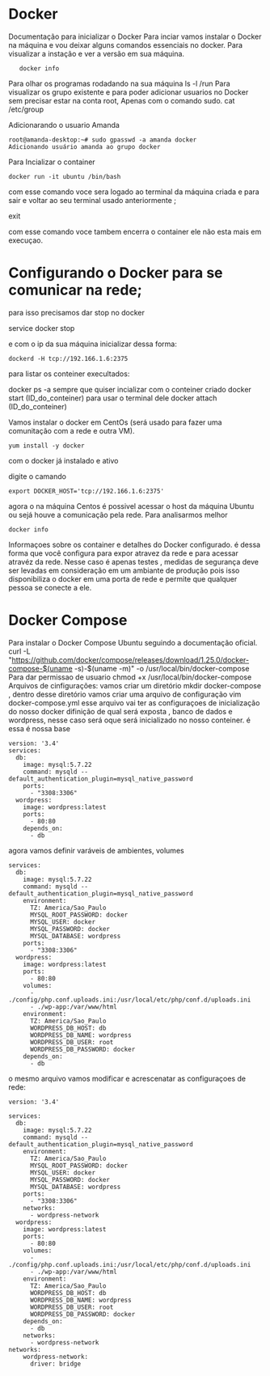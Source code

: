 # Docker

Documentação para inicializar o Docker
Para inciar vamos instalar o Docker na máquina e vou deixar alguns comandos essenciais no docker.
Para visualizar a instação e ver a versão em sua máquina.

```docker -v
   docker info
```
Para olhar os programas rodadando na sua máquina
 ls -l /run
 Para visualizar os grupo existente e para poder adicionar usuarios no Docker sem precisar estar na conta root, Apenas com o comando sudo.
cat /etc/group

Adicionarando o usuario Amanda 
```
root@amanda-desktop:~# sudo gpasswd -a amanda docker
Adicionando usuário amanda ao grupo docker
```
Para Incializar o container 
```
docker run -it ubuntu /bin/bash
```
com esse comando voce sera logado ao terminal da máquina criada e para sair 
e voltar ao seu terminal usado anteriormente ;

 exit

com esse comando voce tambem encerra o container ele não esta mais em execuçao.


<h1>Configurando o Docker para se comunicar na rede; </h1>
para isso precisamos dar stop no docker 

service docker stop

e com o ip da sua máquina inicializar dessa forma:
```
dockerd -H tcp://192.166.1.6:2375
```
para listar os conteiner execultados:

docker ps -a
sempre que quiser incializar com o conteiner criado
docker start (ID_do_conteiner)
para usar o terminal dele
docker attach (ID_do_conteiner)



Vamos instalar o docker em CentOs (será usado para fazer uma comunitação com a rede e outra VM).
```
yum install -y docker

```
com o docker já instalado e ativo 

digite o camando 
```
export DOCKER_HOST='tcp://192.166.1.6:2375'
```
agora o na máquina Centos é possivel acessar o host da máquina Ubuntu
ou sejá houve a comunicação pela rede.
Para analisarmos melhor 
```
docker info
```
Informaçoes sobre os container e detalhes do Docker configurado. é dessa forma que você configura para expor atravez da rede e para acessar atravéz da rede.
Nesse caso é apenas testes , medidas de segurança deve ser levadas em consideração em um ambiante de produção pois isso disponibiliza o docker em uma porta de rede e permite que qualquer pessoa se conecte a ele.

# Docker Compose


Para instalar o Docker Compose Ubuntu seguindo a documentação oficial.
curl -L "https://github.com/docker/compose/releases/download/1.25.0/docker-compose-$(uname -s)-$(uname -m)" -o /usr/local/bin/docker-compose
Para dar permissao de usuario
chmod +x /usr/local/bin/docker-compose
Arquivos de cinfigurações:
vamos criar um diretório mkdir docker-compose , dentro desse diretório vamos criar uma arquivo de configuração
vim docker-compose.yml
esse arquivo vai ter as configuraçoes de inicialização do nosso docker 
difinição de qual será exposta , banco de dados e wordpress, nesse caso será oque será inicializado no nosso conteiner.
é essa é nossa base
```
version: '3.4'
services:
  db:
    image: mysql:5.7.22
    command: mysqld --default_authentication_plugin=mysql_native_password
    ports:
      - "3308:3306"      
  wordpress:
    image: wordpress:latest
    ports:
      - 80:80
    depends_on:
      - db
```
agora vamos definir varáveis de ambientes, volumes
```
services:
  db:
    image: mysql:5.7.22
    command: mysqld --default_authentication_plugin=mysql_native_password
    environment:
      TZ: America/Sao_Paulo
      MYSQL_ROOT_PASSWORD: docker
      MYSQL_USER: docker
      MYSQL_PASSWORD: docker
      MYSQL_DATABASE: wordpress
    ports:
      - "3308:3306"
  wordpress:
    image: wordpress:latest
    ports:
      - 80:80
    volumes:
      - ./config/php.conf.uploads.ini:/usr/local/etc/php/conf.d/uploads.ini
      - ./wp-app:/var/www/html
    environment:
      TZ: America/Sao_Paulo
      WORDPRESS_DB_HOST: db
      WORDPRESS_DB_NAME: wordpress
      WORDPRESS_DB_USER: root
      WORDPRESS_DB_PASSWORD: docker
    depends_on:
      - db
```
o mesmo arquivo vamos modificar e acrescenatar as configuraçoes de rede:
```
version: '3.4'

services:
  db:
    image: mysql:5.7.22
    command: mysqld --default_authentication_plugin=mysql_native_password
    environment:
      TZ: America/Sao_Paulo
      MYSQL_ROOT_PASSWORD: docker
      MYSQL_USER: docker
      MYSQL_PASSWORD: docker
      MYSQL_DATABASE: wordpress
    ports:
      - "3308:3306"
    networks:
      - wordpress-network
  wordpress:
    image: wordpress:latest
    ports:
      - 80:80
    volumes:
      - ./config/php.conf.uploads.ini:/usr/local/etc/php/conf.d/uploads.ini
      - ./wp-app:/var/www/html
    environment:
      TZ: America/Sao_Paulo
      WORDPRESS_DB_HOST: db
      WORDPRESS_DB_NAME: wordpress
      WORDPRESS_DB_USER: root
      WORDPRESS_DB_PASSWORD: docker
    depends_on:
      - db
    networks:
      - wordpress-network
networks:
    wordpress-network:
      driver: bridge
```


 
